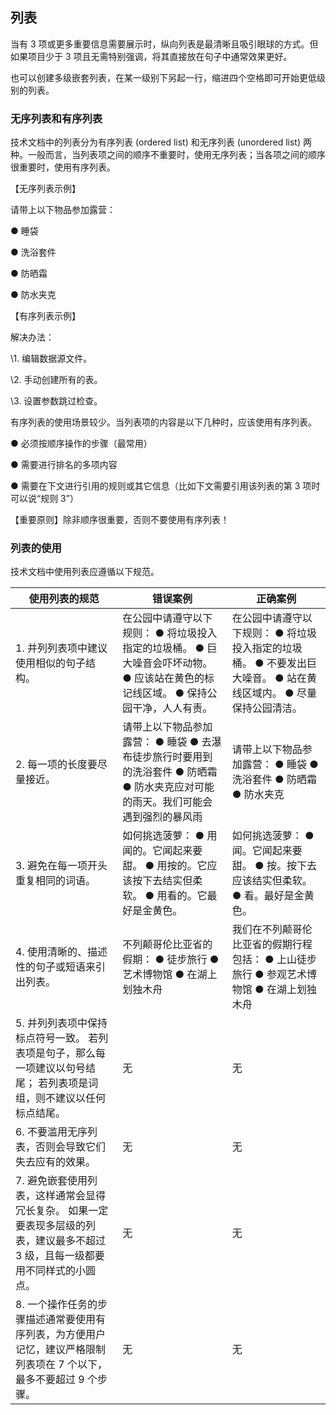 ## 列表

当有 3 项或更多重要信息需要展示时，纵向列表是最清晰且吸引眼球的方式。但如果项目少于 3 项且无需特别强调，将其直接放在句子中通常效果更好。

也可以创建多级嵌套列表，在某一级别下另起一行，缩进四个空格即可开始更低级别的列表。

### 无序列表和有序列表

技术文档中的列表分为有序列表 (ordered list) 和无序列表 (unordered list) 两种。一般而言，当列表项之间的顺序不重要时，使用无序列表；当各项之间的顺序很重要时，使用有序列表。

【无序列表示例】

请带上以下物品参加露营：

●   睡袋

●   洗浴套件

●   防晒霜

●   防水夹克

【有序列表示例】

解决办法：

\1. 编辑数据源文件。

\2. 手动创建所有的表。

\3. 设置参数跳过检查。

有序列表的使用场景较少。当列表项的内容是以下几种时，应该使用有序列表。

●   必须按顺序操作的步骤（最常用）

●   需要进行排名的多项内容

●   需要在下文进行引用的规则或其它信息（比如下文需要引用该列表的第 3 项时可以说“规则 3”）

【重要原则】除非顺序很重要，否则不要使用有序列表！

### 列表的使用

技术文档中使用列表应遵循以下规范。

| 使用列表的规范                                               | 错误案例                                                     | 正确案例                                                     |
| ------------------------------------------------------------ | ------------------------------------------------------------ | ------------------------------------------------------------ |
| 1.  并列列表项中建议使用相似的句子结构。                     | 在公园中请遵守以下规则：     ●   将垃圾投入指定的垃圾桶。  ●   巨大噪音会吓坏动物。  ●   应该站在黄色的标记线区域。  ●   保持公园干净，人人有责。 | 在公园中请遵守以下规则：     ●   将垃圾投入指定的垃圾桶。  ●   不要发出巨大噪音。  ●   站在黄线区域内。  ●   尽量保持公园清洁。 |
| 2. 每一项的长度要尽量接近。                                  | 请带上以下物品参加露营：     ●   睡袋  ●   去瀑布徒步旅行时要用到的洗浴套件  ●   防晒霜  ●   防水夹克应对可能的雨天。我们可能会遇到强烈的暴风雨 | 请带上以下物品参加露营：     ●   睡袋  ●   洗浴套件  ●   防晒霜  ●   防水夹克 |
| 3. 避免在每一项开头重复相同的词语。                          | 如何挑选菠萝：     ●   用闻的。它闻起来要甜。  ●   用按的。它应该按下去结实但柔软。  ●   用看的。它最好是金黄色。 | 如何挑选菠萝：     ●   闻。它闻起来要甜。  ●   按。按下去应该结实但柔软。  ●   看。最好是金黄色。 |
| 4. 使用清晰的、描述性的句子或短语来引出列表。                | 不列颠哥伦比亚省的假期：     ●   徒步旅行  ●   艺术博物馆  ●   在湖上划独木舟 | 我们在不列颠哥伦比亚省的假期行程包括：     ●   上山徒步旅行  ●   参观艺术博物馆  ●   在湖上划独木舟 |
| 5. 并列列表项中保持标点符号一致。     若列表项是句子，那么每一项建议以句号结尾；     若列表项是词组，则不建议以任何标点结尾。 | 无                                                           | 无                                                           |
| 6. 不要滥用无序列表，否则会导致它们失去应有的效果。          | 无                                                           | 无                                                           |
| 7. 避免嵌套使用列表，这样通常会显得冗长复杂。     如果一定要表现多层级的列表，建议最多不超过 3 级，且每一级都要用不同样式的小圆点。 | 无                                                           | 无                                                           |
| 8. 一个操作任务的步骤描述通常要使用有序列表，为方便用户记忆，建议严格限制列表项在 7 个以下，最多不要超过 9 个步骤。 | 无                                                           | 无                                                           |

 
